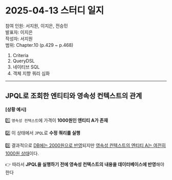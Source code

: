# 2025-04-13 스터디 일지
참여 인원: 서지원, 이지은, 전승민 <br>
발표자: 이지은 <br>
작성자: 서지원 <br>
범위: Chapter.10 (p.429 ~ p.468)
1) Criteria
2) QueryDSL
3) 네이티브 SQL
4) 객체 지향 쿼리 심화
---

## JPQL로 조회한 엔티티와 영속성 컨텍스트의 관계
**[상황 예시]**

1️⃣ `영속성 컨텍스트`에 가격이 **1000원인 엔티티 A가 존재**

2️⃣ 이 상태에서 `JPQL`로 **수정 쿼리를 실행**

3️⃣ 결과적으로 <ins>DB에는 2000원으로 반영</ins>되지만 <ins>영속성 컨텍스트의 엔티티 A는 여전히 1000원 상태</ins>이다. 

👉 따라서 **JPQL을 실행하기 전에 영속성 컨텍스트의 내용을 데이터베이스에 반영**해야한다